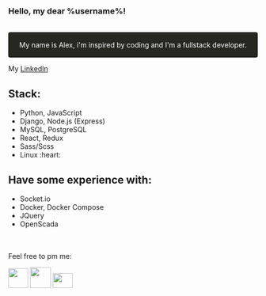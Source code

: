 ### Hello, my dear %username%!
<br/>
<div style='display:flex; justify-content: center; border: 1px solid black; padding: 1rem; background-color: #262721; color: white; border-radius: 0.2rem'>
  My name is Alex, i'm inspired by coding and I'm a fullstack developer.  
</div>
<p>
  My <a href='https://linkedin.com/in/borealex'>LinkedIn</a>
</p>
<h2>Stack:</h2>
<ul>
  <li>Python, JavaScript</li>
  <li>Django, Node.js (Express)</li>
  <li>MySQL, PostgreSQL</li>
  <li>React, Redux</li>
  <li>Sass/Scss</li>
  <li>Linux :heart:</li>
</ul>
<h2>Have some experience with:</h2>
<ul>
  <li>Socket.io</li>
  <li>Docker, Docker Compose</li>
  <li>JQuery</li>
  <li>OpenScada</>
</ul>
<br/>
<br/>
Feel free to pm me:
<p align='left'>
<a href="https://t.me/boreallex" title="Telegram!">
<img src="https://telegram.org/img/t_logo.svg?1" width='60px' height='60px' style='width: 40px; height: 40px;'></a>
<a href="https://wa.me/89105256082" title="Facebook corporation product">
<img src="https://www.freeiconspng.com/uploads/download-and-use-logo-whatsapp-png-clipart-3.png" width='60px' height='60px' style='width: 42px; height: 42px;'></a>
<a href="mailto:alexander.syropyatov@gmail.com" title="Send me email, pls!">
<img src="https://www.freeiconspng.com/uploads/email-marketing-icon-email-icon-1.png" width='60px' height='60px' style='width: 40px; height: 30px;'></a>
</p>
